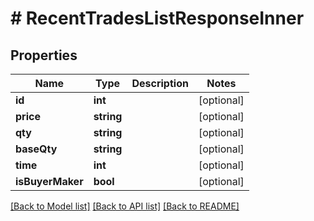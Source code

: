 # # RecentTradesListResponseInner

## Properties

Name | Type | Description | Notes
------------ | ------------- | ------------- | -------------
**id** | **int** |  | [optional]
**price** | **string** |  | [optional]
**qty** | **string** |  | [optional]
**baseQty** | **string** |  | [optional]
**time** | **int** |  | [optional]
**isBuyerMaker** | **bool** |  | [optional]

[[Back to Model list]](../../README.md#models) [[Back to API list]](../../README.md#endpoints) [[Back to README]](../../README.md)
